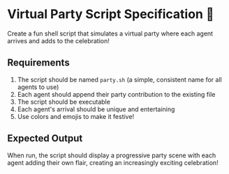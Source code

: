 # Virtual Party Script Specification 🎉

Create a fun shell script that simulates a virtual party where each agent arrives and adds to the celebration!

## Requirements

1. The script should be named `party.sh` (a simple, consistent name for all agents to use)
2. Each agent should append their party contribution to the existing file
3. The script should be executable
4. Each agent's arrival should be unique and entertaining
5. Use colors and emojis to make it festive!

## Expected Output

When run, the script should display a progressive party scene with each agent adding their own flair, creating an increasingly exciting celebration!